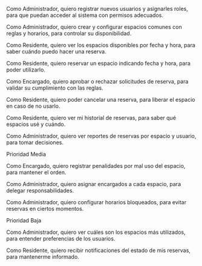 
Como Administrador, quiero registrar nuevos usuarios y asignarles roles, para que puedan acceder al sistema con permisos adecuados.

Como Administrador, quiero crear y configurar espacios comunes con reglas y horarios, para controlar su disponibilidad.

Como Residente, quiero ver los espacios disponibles por fecha y hora, para saber cuándo puedo hacer una reserva.

Como Residente, quiero reservar un espacio indicando fecha y hora, para poder utilizarlo.

Como Encargado, quiero aprobar o rechazar solicitudes de reserva, para validar su cumplimiento con las reglas.

Como Residente, quiero poder cancelar una reserva, para liberar el espacio en caso de no usarlo.

Como Residente, quiero ver mi historial de reservas, para saber qué espacios usé y cuándo.

Como Administrador, quiero ver reportes de reservas por espacio y usuario, para tomar decisiones.

Prioridad Media

Como Encargado, quiero registrar penalidades por mal uso del espacio, para mantener el orden.

Como Administrador, quiero asignar encargados a cada espacio, para delegar responsabilidades.

Como Administrador, quiero configurar horarios bloqueados, para evitar reservas en ciertos momentos.

Prioridad Baja

Como Administrador, quiero ver cuáles son los espacios más utilizados, para entender preferencias de los usuarios.

Como Residente, quiero recibir notificaciones del estado de mis reservas, para mantenerme informado.

